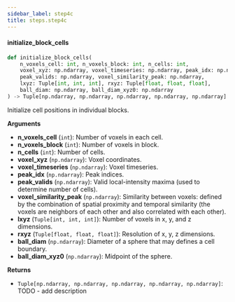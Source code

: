 ```yaml
---
sidebar_label: step4c
title: steps.step4c
---
```


#### initialize\_block\_cells

```python
def initialize_block_cells(
    n_voxels_cell: int, n_voxels_block: int, n_cells: int,
    voxel_xyz: np.ndarray, voxel_timeseries: np.ndarray, peak_idx: np.ndarray,
    peak_valids: np.ndarray, voxel_similarity_peak: np.ndarray,
    lxyz: Tuple[int, int, int], rxyz: Tuple[float, float, float],
    ball_diam: np.ndarray, ball_diam_xyz0: np.ndarray
) -> Tuple[np.ndarray, np.ndarray, np.ndarray, np.ndarray, np.ndarray]
```

Initialize cell positions in individual blocks.

**Arguments**

* **n_voxels_cell** (`int`): Number of voxels in each cell.
* **n_voxels_block** (`int`): Number of voxels in block.
* **n_cells** (`int`): Number of cells.
* **voxel_xyz** (`np.ndarray`): Voxel coordinates.
* **voxel_timeseries** (`np.ndarray`): Voxel timeseries.
* **peak_idx** (`np.ndarray`): Peak indices.
* **peak_valids** (`np.ndarray`): Valid local-intensity maxima (used to determine number of cells).
* **voxel_similarity_peak** (`np.ndarray`): Similarity between voxels: defined by the combination of spatial proximity
and temporal similarity (the voxels are neighbors of each other and also
correlated with each other).
* **lxyz** (`Tuple[int, int, int]`): Number of voxels in x, y, and z dimensions.
* **rxyz** (`Tuple[float, float, float]`): Resolution of x, y, z dimensions.
* **ball_diam** (`np.ndarray`): Diameter of a sphere that may defines a cell boundary.
* **ball_diam_xyz0** (`np.ndarray`): Midpoint of the sphere.

**Returns**

* `Tuple[np.ndarray, np.ndarray, np.ndarray, np.ndarray, np.ndarray]`: TODO - add description


